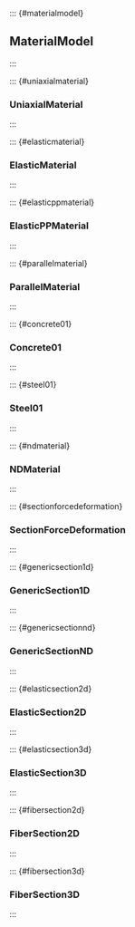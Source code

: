 ::: {#materialmodel}
## **MaterialModel**
:::

::: {#uniaxialmaterial}
### **UniaxialMaterial**
:::

::: {#elasticmaterial}
### ElasticMaterial
:::

::: {#elasticppmaterial}
### ElasticPPMaterial
:::

::: {#parallelmaterial}
### ParallelMaterial
:::

::: {#concrete01}
### Concrete01
:::

::: {#steel01}
### Steel01
:::

::: {#ndmaterial}
### **NDMaterial**
:::

::: {#sectionforcedeformation}
### **SectionForceDeformation**
:::

::: {#genericsection1d}
### GenericSection1D
:::

::: {#genericsectionnd}
### GenericSectionND
:::

::: {#elasticsection2d}
### ElasticSection2D
:::

::: {#elasticsection3d}
### ElasticSection3D
:::

::: {#fibersection2d}
### FiberSection2D
:::

::: {#fibersection3d}
### FiberSection3D
:::

